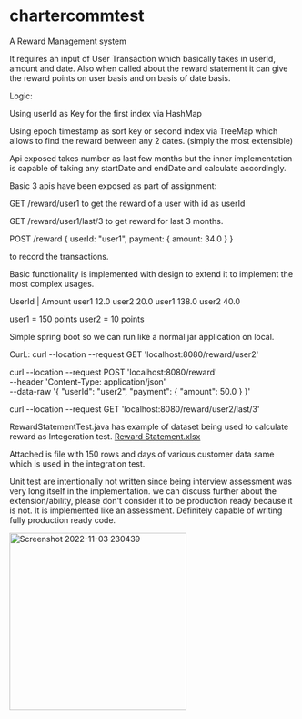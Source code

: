 # chartercommtest

A Reward Management system

It requires an input of User Transaction which basically takes in userId, amount and date.
Also when called about the reward statement it can give the reward points on user basis and on basis of date basis.


Logic:

Using userId as Key for the first index via HashMap

Using epoch timestamp as sort key or second index via TreeMap which allows to find the reward between any 2 dates. (simply the most extensible) 

Api exposed takes number as last few months but the inner implementation is capable of taking any startDate and endDate and calculate accordingly.

Basic 3 apis have been exposed as part of assignment:


GET /reward/user1 to get the reward of a user with id as userId

GET /reward/user1/last/3 to get reward for last 3 months.

POST /reward
{
  userId: "user1",
  payment: {
    amount: 34.0
  }
}


to record the transactions.

Basic functionality is implemented with design to extend it to implement the most complex usages.

UserId |  Amount
user1      12.0
user2      20.0
user1      138.0
user2      40.0


user1 = 150 points
user2 = 10 points

Simple spring boot so we can run like a normal jar application on local.



CurL:
curl --location --request GET 'localhost:8080/reward/user2'



curl --location --request POST 'localhost:8080/reward' \
--header 'Content-Type: application/json' \
--data-raw '{
    "userId": "user2",
    "payment": {
        "amount": 50.0
    }
}'


curl --location --request GET 'localhost:8080/reward/user2/last/3'


RewardStatementTest.java has example of dataset being used to calculate reward
as Integeration test.
[Reward Statement.xlsx](https://github.com/kmvarma184/chartercommtest/files/9921779/Reward.Statement.xlsx)

Attached is file with 150 rows and days of various customer data same which is used in the integration test.

Unit test are intentionally not written since being interview assessment was very long itself in the implementation. 
we can discuss further about the extension/ability, please don't consider it to be production ready because it is not. It is implemented like an assessment. Definitely capable of writing fully production ready code.



<img width="311" alt="Screenshot 2022-11-03 230439" src="https://user-images.githubusercontent.com/117094800/199794004-e763564e-5650-4283-82e2-e39e58a3474f.png">

